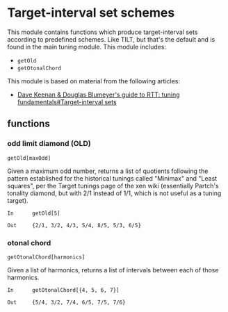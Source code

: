 # Target-interval set schemes

This module contains functions which produce target-interval sets according to predefined schemes. Like TILT, but
that's the default and is found in the main tuning module. This module includes:

* `getOld`
* `getOtonalChord`

This module is based on material from the following articles:

* [Dave Keenan & Douglas Blumeyer's guide to RTT: tuning fundamentals#Target-interval sets](https://en.xen.wiki/w/Dave_Keenan_&_Douglas_Blumeyer's_guide_to_RTT:_tuning_fundamentals#Target_interval_sets)

## functions

### odd limit diamond (OLD)

`getOld[maxOdd]`

Given a maximum odd number, returns a list of quotients following the pattern established for the historical tunings
called "Minimax" and "Least squares", per the Target tunings page of the xen wiki (essentially Partch's tonality
diamond, but with 2/1 instead of 1/1, which is not useful as a tuning target).

```
In      getOld[5]

Out     {2/1, 3/2, 4/3, 5/4, 8/5, 5/3, 6/5}
```

### otonal chord

`getOtonalChord[harmonics]`

Given a list of harmonics, returns a list of intervals between each of those harmonics.

```
In      getOtonalChord[{4, 5, 6, 7}]

Out     {5/4, 3/2, 7/4, 6/5, 7/5, 7/6}
```
